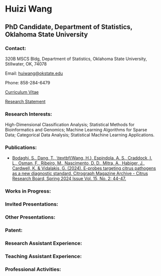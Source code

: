 # Huizi Wang 
## PhD Candidate, Department of Statistics, Oklahoma State University
### Contact:

320B MSCS Bldg, Department of Statistics, Oklahoma State University, Stillwater, OK, 74078

Email: huiwang@okstate.edu

Phone: 858-284-6479

[Curriculum Vitae](https://huiziwang.github.io/files/CV.pdf)

[Research Statement](https://huiziwang.github.io/files/Research_Statement.pdf)

### Research Interests:

High-Dimensional Classification Analysis; Statistical Methods for Bioinformatics and Genomics; Machine Learning Algorithms for Sparse Data; Categorical Data Analysis; Statistical Machine Learning Applications.

### Publications:

- [Bodaghi, S., Dang, T., \textbf{Wang, H.}, Espindola, A. S., Craddock, I. L., Osman, F., Ribeiro, M., Nascimento, D. D., Mitra, A., Habiger, J., Cardwell, K. \& Vidalakis, G. (2024). E-probes targeting citrus pathogens as a new diagnostic standard. Citrograph Magazine Archive - Citrus Research Board, Spring 2024 Issue Vol. 15, No. 2: 44-47.](https://citrus-research-board-static.sfo2.digitaloceanspaces.com/citrograph/pdf/CRB-Citrograph-Mag-Q2-Spring-2024-Web.pdf)

### Works in Progress:

### Invited Presentations:

### Other Presentations:

### Patent:

### Research Assistant Experience:

### Teaching Assistant Experience:

### Professional Activities:

